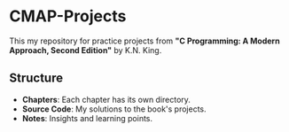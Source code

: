 # CMAP-Projects

This my repository for practice projects from **"C Programming: A Modern Approach, Second Edition"** by K.N. King.

## Structure

- **Chapters**: Each chapter has its own directory.
- **Source Code**: My solutions to the book's projects.
- **Notes**: Insights and learning points.
